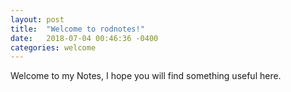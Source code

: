 ```yaml
---
layout: post
title:  "Welcome to rodnotes!"
date:   2018-07-04 00:46:36 -0400
categories: welcome
---
```

Welcome to my Notes, I hope you will find something useful here. 
